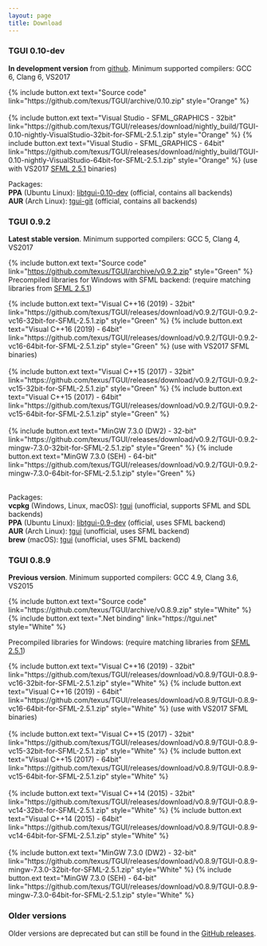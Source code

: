 ```yaml
---
layout: page
title: Download
---
```


### TGUI 0.10-dev

**In development version** from [github](https://github.com/texus/TGUI/). Minimum supported compilers: GCC 6, Clang 6, VS2017

<p>
  {% include button.ext text="Source code" link="https://github.com/texus/TGUI/archive/0.10.zip" style="Orange" %}<br><br>
  {% include button.ext text="Visual Studio - SFML_GRAPHICS - 32bit" link="https://github.com/texus/TGUI/releases/download/nightly_build/TGUI-0.10-nightly-VisualStudio-32bit-for-SFML-2.5.1.zip" style="Orange" %}
  {% include button.ext text="Visual Studio - SFML_GRAPHICS - 64bit" link="https://github.com/texus/TGUI/releases/download/nightly_build/TGUI-0.10-nightly-VisualStudio-64bit-for-SFML-2.5.1.zip" style="Orange" %} (use with VS2017 <a href="https://www.sfml-dev.org/download/sfml/2.5.1/">SFML 2.5.1</a> binaries)<br>
</p>

Packages:  
**PPA** (Ubuntu Linux): [libtgui-0.10-dev](https://launchpad.net/~texus/+archive/ubuntu/tgui) (official, contains all backends)  
**AUR** (Arch Linux): [tgui-git](https://aur.archlinux.org/packages/tgui-git/) (official, contains all backends)  

### TGUI 0.9.2
**Latest stable version**. Minimum supported compilers: GCC 5, Clang 4, VS2017

{% include button.ext text="Source code" link="https://github.com/texus/TGUI/archive/v0.9.2.zip" style="Green" %}
<br>
Precompiled libraries for Windows with SFML backend: (require matching libraries from [SFML 2.5.1](https://www.sfml-dev.org/download/sfml/2.5.1/))
<p>
  {% include button.ext text="Visual C++16 (2019) - 32bit" link="https://github.com/texus/TGUI/releases/download/v0.9.2/TGUI-0.9.2-vc16-32bit-for-SFML-2.5.1.zip" style="Green" %}
  {% include button.ext text="Visual C++16 (2019) - 64bit" link="https://github.com/texus/TGUI/releases/download/v0.9.2/TGUI-0.9.2-vc16-64bit-for-SFML-2.5.1.zip" style="Green" %} (use with VS2017 SFML binaries)<br><br>
  {% include button.ext text="Visual C++15 (2017) - 32bit" link="https://github.com/texus/TGUI/releases/download/v0.9.2/TGUI-0.9.2-vc15-32bit-for-SFML-2.5.1.zip" style="Green" %}
  {% include button.ext text="Visual C++15 (2017) - 64bit" link="https://github.com/texus/TGUI/releases/download/v0.9.2/TGUI-0.9.2-vc15-64bit-for-SFML-2.5.1.zip" style="Green" %}<br><br>
  {% include button.ext text="MinGW 7.3.0 (DW2) - 32-bit" link="https://github.com/texus/TGUI/releases/download/v0.9.2/TGUI-0.9.2-mingw-7.3.0-32bit-for-SFML-2.5.1.zip" style="Green" %}
  {% include button.ext text="MinGW 7.3.0 (SEH) - 64-bit" link="https://github.com/texus/TGUI/releases/download/v0.9.2/TGUI-0.9.2-mingw-7.3.0-64bit-for-SFML-2.5.1.zip" style="Green" %}<br><br>
</p>

Packages:  
**vcpkg** (Windows, Linux, macOS): [tgui](https://github.com/microsoft/vcpkg/tree/master/ports/tgui) (unofficial, supports SFML and SDL backends)  
**PPA** (Ubuntu Linux): [libtgui-0.9-dev](https://launchpad.net/~texus/+archive/ubuntu/tgui) (official, uses SFML backend)  
**AUR** (Arch Linux): [tgui](https://aur.archlinux.org/packages/tgui/) (unofficial, uses SFML backend)  
**brew** (macOS): [tgui](https://formulae.brew.sh/formula/tgui) (unofficial, uses SFML backend)  

### TGUI 0.8.9
**Previous version**. Minimum supported compilers: GCC 4.9, Clang 3.6, VS2015

<p>
{% include button.ext text="Source code" link="https://github.com/texus/TGUI/archive/v0.8.9.zip" style="White" %}
{% include button.ext text=".Net binding" link="https://tgui.net" style="White" %}
</p>

Precompiled libraries for Windows: (require matching libraries from [SFML 2.5.1](https://www.sfml-dev.org/download/sfml/2.5.1/))
<p>
  {% include button.ext text="Visual C++16 (2019) - 32bit" link="https://github.com/texus/TGUI/releases/download/v0.8.9/TGUI-0.8.9-vc16-32bit-for-SFML-2.5.1.zip" style="White" %}
  {% include button.ext text="Visual C++16 (2019) - 64bit" link="https://github.com/texus/TGUI/releases/download/v0.8.9/TGUI-0.8.9-vc16-64bit-for-SFML-2.5.1.zip" style="White" %} (use with VS2017 SFML binaries)<br><br>
  {% include button.ext text="Visual C++15 (2017) - 32bit" link="https://github.com/texus/TGUI/releases/download/v0.8.9/TGUI-0.8.9-vc15-32bit-for-SFML-2.5.1.zip" style="White" %}
  {% include button.ext text="Visual C++15 (2017) - 64bit" link="https://github.com/texus/TGUI/releases/download/v0.8.9/TGUI-0.8.9-vc15-64bit-for-SFML-2.5.1.zip" style="White" %}<br><br>
  {% include button.ext text="Visual C++14 (2015) - 32bit" link="https://github.com/texus/TGUI/releases/download/v0.8.9/TGUI-0.8.9-vc14-32bit-for-SFML-2.5.1.zip" style="White" %}
  {% include button.ext text="Visual C++14 (2015) - 64bit" link="https://github.com/texus/TGUI/releases/download/v0.8.9/TGUI-0.8.9-vc14-64bit-for-SFML-2.5.1.zip" style="White" %}<br><br>
  {% include button.ext text="MinGW 7.3.0 (DW2) - 32-bit" link="https://github.com/texus/TGUI/releases/download/v0.8.9/TGUI-0.8.9-mingw-7.3.0-32bit-for-SFML-2.5.1.zip" style="White" %}
  {% include button.ext text="MinGW 7.3.0 (SEH) - 64-bit" link="https://github.com/texus/TGUI/releases/download/v0.8.9/TGUI-0.8.9-mingw-7.3.0-64bit-for-SFML-2.5.1.zip" style="White" %}<br>
</p>

### Older versions

Older versions are deprecated but can still be found in the [GitHub releases](https://github.com/texus/TGUI/releases).


